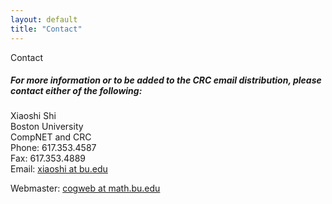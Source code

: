 ```yaml
---
layout: default
title: "Contact"
---
```


<div id="title">Contact</div>
<h5>For more information or to be added to the CRC email distribution, please contact either of the following:</h5>
<p>Xiaoshi Shi<br />
Boston University<br />
CompNET and CRC<br />
Phone: 617.353.4587<br />
Fax: 617.353.4889<br />
Email: <a href="http://www.google.com/recaptcha/mailhide/d?k=01YXpZZirbNfMn0jkI-CqsBQ==&amp;c=rTgfB16hshny4QlxJiM2Vw==" onclick="window.open('http://www.google.com/recaptcha/mailhide/d?k\07501YXpZZirbNfMn0jkI-CqsBQ\75\75\46c\75rTgfB16hshny4QlxJiM2Vw\75\075', '', 'toolbar=0,scrollbars=0,location=0,statusbar=0,menubar=0,resizable=0,width=500,height=300'); return false;" title="Reveal this e-mail address">xiaoshi at bu.edu</a></p>

<p>Webmaster: <a href="http://www.google.com/recaptcha/mailhide/d?k=018K5pfGpMSS8-hHYu860KCQ==&amp;c=EtFZ7VMgG5JLQB92EnK3flyRFXFkTiv_B3E2mO6CYXw=" onclick="window.open('http://www.google.com/recaptcha/mailhide/d?k\075018K5pfGpMSS8-hHYu860KCQ\75\75\46c\75EtFZ7VMgG5JLQB92EnK3flyRFXFkTiv_B3E2mO6CYXw\075', '', 'toolbar=0,scrollbars=0,location=0,statusbar=0,menubar=0,resizable=0,width=500,height=300'); return false;" title="Reveal this e-mail address">cogweb at math.bu.edu</a></p>
